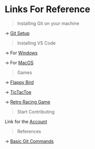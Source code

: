# Links For Reference

> Installing Git on your machine

-> [Git Setup](https://docs.github.com/en/get-started/quickstart/set-up-git)


> Installing VS Code 

-> For [Windows](https://code.visualstudio.com/docs/setup/windows) 

-> For [MacOS](https://code.visualstudio.com/docs/setup/mac)


> Games

-> [Flappy Bird](https://flappybird6622.netlify.app/)

-> [TicTacToe](https://ttt6622.netlify.app/)

-> [Retro Racing Game](https://retroracinggame.netlify.app/)


> Start Contributing

Link for the [Account](https://github.com/Shisui-12)


> References

-> [Basic Git Commands](https://www.javatpoint.com/git-commands)






